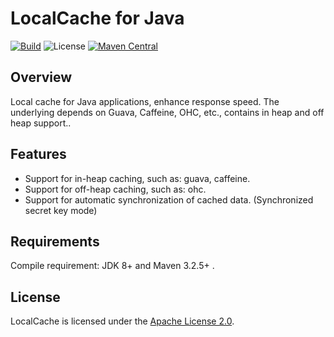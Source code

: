 # LocalCache for Java

[![Build](https://github.com/meshware/local-cache/actions/workflows/build.yml/badge.svg)](https://github.com/meshware/local-cache/actions/workflows/build.yml)
![License](https://img.shields.io/badge/license-Apache--2.0-green.svg)
[![Maven Central](https://img.shields.io/maven-central/v/io.meshware.cache/local-cache.svg?label=maven%20central)](https://search.maven.org/search?q=g:io.meshware.cache)

## Overview
Local cache for Java applications, enhance response speed. The underlying depends on Guava, Caffeine, OHC, etc., contains in heap and off heap support..

## Features
- Support for in-heap caching, such as: guava, caffeine.
- Support for off-heap caching, such as: ohc.
- Support for automatic synchronization of cached data. (Synchronized secret key mode)

## Requirements
Compile requirement: JDK 8+ and Maven 3.2.5+ .

## License
LocalCache is licensed under the [Apache License 2.0](./LICENSE).
